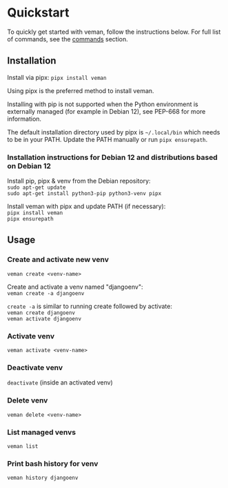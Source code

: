 # Quickstart

To quickly get started with veman, follow the instructions below.
For full list of commands, see the [commands](commands.md) section.

## Installation
Install via pipx:
`pipx install veman`

Using pipx is the preferred method to install veman.

Installing with pip is not supported when the Python environment is externally managed
(for example in Debian 12), see PEP-668 for more information.

The default installation directory used by pipx is `~/.local/bin` which needs to be in your PATH.
Update the PATH manually or run `pipx ensurepath`.

### Installation instructions for Debian 12 and distributions based on Debian 12

Install pip, pipx & venv from the Debian repository:  
`sudo apt-get update`  
`sudo apt-get install python3-pip python3-venv pipx`  

Install veman with pipx and update PATH (if necessary):  
`pipx install veman`  
`pipx ensurepath`  


## Usage
### Create and activate new venv
`veman create <venv-name>`

Create and activate a venv named "djangoenv":  
`veman create -a djangoenv`

`create -a` is similar to running create followed by activate:  
`veman create djangoenv`  
`veman activate djangoenv`

### Activate venv
`veman activate <venv-name>`

### Deactivate venv
`deactivate` (inside an activated venv)

### Delete venv
`veman delete <venv-name>`

### List managed venvs
`veman list`

### Print bash history for venv
`veman history djangoenv`


